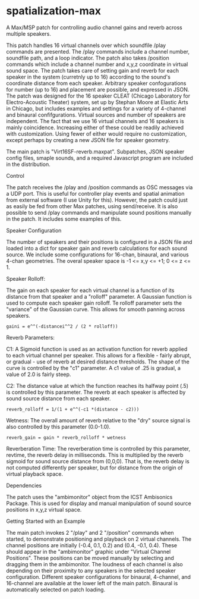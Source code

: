 # spatialization-max
A Max/MSP patch for controlling audio channel gains and reverb across multiple speakers. 

This patch handles 16 virtual channels over which soundfile /play commands are presented. The /play commands include a channel number, soundfile path, and a loop indicator. The patch also takes /position commands which include a channel number and x,y,z coordinate in virtual sound space. The patch takes care of setting gain and reverb for each speaker in the system (curretnly up to 16) according to the sound's coordinate distance from each speaker. Arbitrary speaker confogurations for number (up to 16) and placement are possible, and expressed in JSON. The patch was designed for the 16 speaker CLEAT (Chicago Laboratory for Electro-Acoustic Theater) system, set up by Stephan Moore at Elastic Arts in Chicago, but includes examples and settings for a variety of 4-channel and binaural confifgurations. Virtual sources and number of speakers are independent. The fact that we use 16 virtual channels and 16 speakers is mainly coincidence. Increasing either of these could be readily achieved with customization. Using fewer of either would require no customization, except perhaps by creating a new JSON file for speaker geometry. 

The main patch is "Virt16SF-reverb.maxpat". Subpatches, JSON speaker config files, smaple sounds, and a required Javascript program are included in the distribution.

Control

The patch receives the /play and /position commands as OSC messages via a UDP port. This is useful for 
controller play events and spatial animation from external software (I use Unity for this). However, 
the patch could just as easily be fed from other Max patches, using send/receive. It is also possible to 
send /play commands and manipulate sound positions manually in the patch. It includes some examples of this. 

Speaker Configuration

The number of speakers and their positions is configured in a JSON file and loaded into a dict for speaker 
gain and reverb calculations for each sound source. We include some configurations for 16-chan, binaural, and various 4-chan geometries. The overal speaker space is -1 <= x,y <= +1; 0 <= z <= 1.

Speaker Rolloff:

The gain on each speaker for each virtual channel is a function of its distance from that speaker and a 
"rolloff" parameter. A Gaussian function is used to compute each speaker gain rolloff. Te rolloff 
parameter sets the "variance" of the Gaussian curve. This allows for smooth panning across speakers.

    gaini = e^^(-distancei^^2 / (2 * rolloff))

Reverb Parameters:

C1: A Sigmoid function is used as an activation function for reverb applied to each virtual channel 
per speaker. This allows for a flexible - fairly abrupt, or gradual  - use of reverb at desired distance 
thresholds. The shape of the curve is controlled by the "c1" parameter. A c1 value of .25 is gradual, 
a value of 2.0 is fairly steep.

C2: The distance value at which the function reaches its halfway point (.5) is controlled by this 
parameter. The reverb at each speaker is affected by sound source distance from each speaker.

    reverb_rolloff = 1/(1 + e^^(-c1 *(distance - c2)))

Wetness:
The overall amount of reverb relative to the "dry" source signal is also controlled by this parameter 
(0.0-1.0).

    reverb_gain = gain * reverb_rolloff * wetness

Reverberation Time: 
The reverberation time is controlled by this parameter, revtime, the reverb delay in milliseconds. 
This is multiplied by the reverb sigmoid for sound source distance from (0,0,0). That is, the reverb 
delay is not computed differently per speaker, but for distance from the origin of virtual playback space.

Dependencies

The patch uses the "ambimonitor" object from the ICST Ambisonics Package. This is used for display and 
manual manipulation of sound source positions in x,y,z virtual space. 

Getting Started with an Example

The main patch invokes 2 "/play" and 2 "/position" commands when started, to demonstrate positioning and playback on 2 virtual channels. The channel positions are initially (-0.4, 0.1, 0.2) and (0.4, -0.1, 0.4). These should appear in the "ambimonitor" graphic under "Virtual Channel Positions". These positions can be moved manually by selecting and dragging them in the ambimonitor. The loudness of each channel is also depending on their proximity to any speakers in the selected speaker 
configuration. Different speaker configurations for binaural, 4-channel, and 16-channel are available at the lower left 
of the main patch. Binaural is automatically selected on patch loading. 

